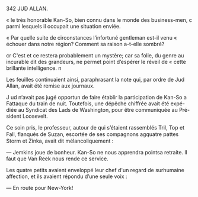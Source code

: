 342 JUD ALLAN.

« le très honorable Kan-So, bien connu dans le monde des business-men,
c parmi lesquels il occupait une situation enviée.

« Par quelle suite de circonstances l’infortuné gentleman est-il venu
« échouer dans notre région? Comment sa raison a-t-elle sombré?

cr C'est et ce restera probablement un mystère; car sa folie, du genre
au incurable dit des grandeurs, ne permet point d’espérer le réveil de
« cette brillante intelligence. n

Les feuilles continuaient ainsi, paraphrasant la note qui, par ordre de
Jud Allan, avait été remise aux journaux.

J ud n‘avait pas jugé opportun de faire établir la participation de Kan-So a
Fattaque du train de nuit. Toutefois, une dépêche chiffrée avait été expé-
diée au Syndicat des Lads de Washington, pour être communiquée au Pré-
sident Loosevelt.

Ce soin pris, le professeur, autour de qui s’étaient rassemblés Tril, Top et
Fall, ﬂanqués de Suzan, escortée de ses compagnons agquatre pattes Storm
et Zinka, avait dit mélancoliquement :

— Jemkins joue de bonheur. Kan-So ne nous apprendra pointsa retraite.
ll faut que Van Reek nous rende ce service.

Les quatre petits avaient enveloppé leur chef d'un regard de surhumaine
affection, et ils avaient répondu d’une seule voix :

— En route pour New-York!

